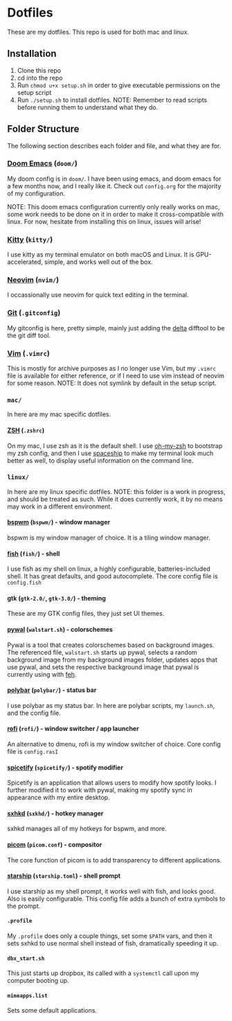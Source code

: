 # Dotfiles

These are my dotfiles. This repo is used for both mac and linux.

## Installation

1. Clone this repo
2. cd into the repo
3. Run `chmod u+x setup.sh` in order to give executable permissions on the setup script
4. Run `./setup.sh` to install dotfiles. NOTE: Remember to read scripts before running them to understand what they do.

## Folder Structure

The following section describes each folder and file, and what they are for.

### [Doom Emacs](https://github.com/hlissner/doom-emacs) (`doom/`)

My doom config is in `doom/`. I have been using emacs, and doom emacs for a few months now, and I really like it. Check out `config.org` for the majority of my configuration.

NOTE: This doom emacs configuration currently only really works on mac, some work needs to be done on it in order to make it cross-compatible with linux. For now, hesitate from installing this on linux, issues will arise!

### [Kitty](https://github.com/kovidgoyal/kitty) (`kitty/`)

I use kitty as my terminal emulator on both macOS and Linux. It is GPU-accelerated, simple, and works well out of the box.

### [Neovim](https://neovim.io) (`nvim/`)

I occassionally use neovim for quick text editing in the terminal.

### [Git](https://git-scm.com) (`.gitconfig`)

My gitconfig is here, pretty simple, mainly just adding the [delta](https://github.com/dandavison/delta) difftool to be the git diff tool.

### [Vim](https://www.vim.org) (`.vimrc`)

This is mostly for archive purposes as I no longer use Vim, but my `.vimrc` file is available for either reference, or if I need to use vim instead of neovim for some reason. NOTE: It does not symlink by default in the setup script.

### `mac/`

In here are my mac specific dotfiles.

#### [ZSH](https://www.zsh.org) (`.zshrc`)

On my mac, I use zsh as it is the default shell. I use [oh-my-zsh](https://ohmyz.sh) to bootstrap my zsh config, and then I use [spaceship](https://spaceship-prompt.sh) to make my terminal look much better as well, to display useful information on the command line.

### `linux/`

In here are my linux specific dotfiles. NOTE: this folder is a work in progress, and should be treated as such. While it does currently work, it by no means may work in a different environment.

#### [bspwm](https://github.com/baskerville/bspwm) (`bspwm/`) - window manager

bspwm is my window manager of choice. It is a tiling window manager.

#### [fish](https://fishshell.com) (`fish/`) - shell

I use fish as my shell on linux, a highly configurable, batteries-included shell. It has great defaults, and good autocomplete. The core config file is `config.fish`

#### gtk (`gtk-2.0/`, `gtk-3.0/`) - theming

These are my GTK config files, they just set UI themes.

#### [pywal](https://github.com/dylanaraps/pywal) (`walstart.sh`) - colorschemes

Pywal is a tool that creates colorschemes based on background images. The referenced file, `walstart.sh` starts up pywal, selects a random background image from my background images folder, updates apps that use pywal, and sets the respective background image that pywal is currently using with [feh](https://feh.finalrewind.org).

#### [polybar](https://github.com/polybar/polybar) (`polybar/`) - status bar

I use polybar as my status bar. In here are polybar scripts, my `launch.sh`, and the config file.

#### [rofi](https://github.com/davatorium/rofi) (`rofi/`) - window switcher / app launcher

An alternative to dmenu, rofi is my window switcher of choice. Core config file is `config.rasI`

#### [spicetify](https://spicetify.app) (`spicetify/`) - spotify modifier

Spicetify is an application that allows users to modify how spotify looks. I further modified it to work with pywal, making my spotify sync in appearance with my entire desktop.

#### [sxhkd](https://github.com/baskerville/sxhkd) (`sxkhd/`) - hotkey manager

sxhkd manages all of my hotkeys for bspwm, and more.

#### [picom](https://github.com/yshui/picom) (`picom.conf`) - compositor

The core function of picom is to add transparency to different applications.

#### [starship](https://starship.rs) (`starship.toml`) - shell prompt

I use starship as my shell prompt, it works well with fish, and looks good. Also is easily configurable. This config file adds a bunch of extra symbols to the prompt.

#### `.profile`

My `.profile` does only a couple things, set some `$PATH` vars, and then it sets sxhkd to use normal shell instead of fish, dramatically speeding it up.

#### `dbx_start.sh`

This just starts up dropbox, its called with a `systemctl` call upon my computer booting up.

#### `mimeapps.list`

Sets some default applications.
